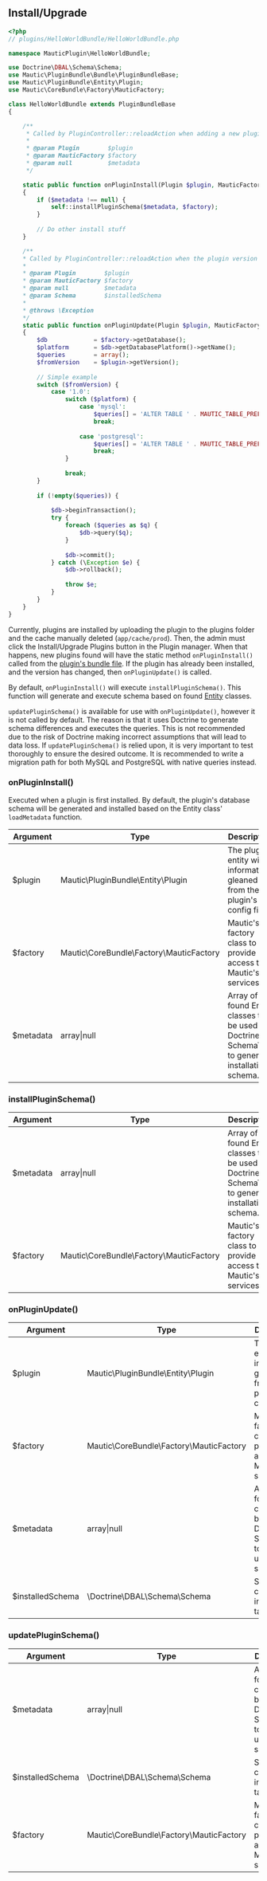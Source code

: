 ## Install/Upgrade

```php
<?php
// plugins/HelloWorldBundle/HelloWorldBundle.php

namespace MauticPlugin\HelloWorldBundle;

use Doctrine\DBAL\Schema\Schema;
use Mautic\PluginBundle\Bundle\PluginBundleBase;
use Mautic\PluginBundle\Entity\Plugin;
use Mautic\CoreBundle\Factory\MauticFactory;

class HelloWorldBundle extends PluginBundleBase
{

    /**
     * Called by PluginController::reloadAction when adding a new plugin that's not already installed
     *
     * @param Plugin        $plugin
     * @param MauticFactory $factory
     * @param null          $metadata
     */

    static public function onPluginInstall(Plugin $plugin, MauticFactory $factory, $metadata = null)
    {
        if ($metadata !== null) {
            self::installPluginSchema($metadata, $factory);
        }
        
        // Do other install stuff
    }

    /**
    * Called by PluginController::reloadAction when the plugin version does not match what's installed
    *
    * @param Plugin        $plugin
    * @param MauticFactory $factory
    * @param null          $metadata
    * @param Schema        $installedSchema
    *
    * @throws \Exception
    */
    static public function onPluginUpdate(Plugin $plugin, MauticFactory $factory, $metadata = null, Schema $installedSchema = null)
    {
        $db             = $factory->getDatabase();
        $platform       = $db->getDatabasePlatform()->getName();
        $queries        = array();
        $fromVersion    = $plugin->getVersion();
    
        // Simple example
        switch ($fromVersion) {
            case '1.0':
                switch ($platform) {
                    case 'mysql':
                        $queries[] = 'ALTER TABLE ' . MAUTIC_TABLE_PREFIX . 'worlds CHANGE description LONGTEXT DEFAULT NULL';
                        break;
    
                    case 'postgresql':
                        $queries[] = 'ALTER TABLE ' . MAUTIC_TABLE_PREFIX . 'worlds ALTER description ALTER TYPE TEXT';
                        break;
                }
    
                break;
        }
    
        if (!empty($queries)) {
    
            $db->beginTransaction();
            try {
                foreach ($queries as $q) {
                    $db->query($q);
                }
    
                $db->commit();
            } catch (\Exception $e) {
                $db->rollback();
    
                throw $e;
            }
        }
    }
}
```

Currently, plugins are installed by uploading the plugin to the plugins folder and the cache manually deleted (`app/cache/prod`). Then, the admin must click the Install/Upgrade Plugins button in the Plugin manager. When that happens, new plugins found will have the static method `onPluginInstall()` called from the [plugin's bundle file](#plugin-directory-structure). If the plugin has already been installed, and the version has changed, then `onPluginUpdate()` is called.

By default, `onPluginInstall()` will execute `installPluginSchema()`. This function will generate and execute schema based on found [Entity](#Database) classes.

`updatePluginSchema()` is available for use with `onPluginUpdate()`, however it is not called by default. The reason is that it uses Doctrine to generate schema differences and executes the queries. This is not recommended due to the risk of Doctrine making incorrect assumptions that will lead to data loss. If `updatePluginSchema()` is relied upon, it is very important to test thoroughly to ensure the desired outcome. It is recommended to write a migration path for both MySQL and PostgreSQL with native queries instead.

### onPluginInstall()

Executed when a plugin is first installed. By default, the plugin's database schema will be generated and installed based on the Entity class' `loadMetadata` function.

Argument|Type|Description
--------|----|-----------
$plugin|Mautic\PluginBundle\Entity\Plugin|The plugin entity with information gleaned from the plugin's config file.
$factory|Mautic\CoreBundle\Factory\MauticFactory|Mautic's factory class to provide access to Mautic's services. 
$metadata|array\|null|Array of found Entity classes to be used by Doctrine's SchemaTool to generate installation schema.

### installPluginSchema()

Argument|Type|Description
--------|----|-----------
$metadata|array\|null|Array of found Entity classes to be used by Doctrine's SchemaTool to generate installation schema.
$factory|Mautic\CoreBundle\Factory\MauticFactory|Mautic's factory class to provide access to Mautic's services. 

### onPluginUpdate()

Argument|Type|Description
--------|----|-----------
$plugin|Mautic\PluginBundle\Entity\Plugin|The plugin entity with information gleaned from the plugin's config file.
$factory|Mautic\CoreBundle\Factory\MauticFactory|Mautic's factory class to provide access to Mautic's services. 
$metadata|array\|null|Array of found Entity classes to be used by Doctrine's SchemaTool to generate update schema.
$installedSchema|\Doctrine\DBAL\Schema\Schema|Schema of currently installed tables

### updatePluginSchema()

Argument|Type|Description
--------|----|-----------
$metadata|array\|null|Array of found Entity classes to be used by Doctrine's SchemaTool to generate update schema.
$installedSchema|\Doctrine\DBAL\Schema\Schema|Schema of currently installed tables
$factory|Mautic\CoreBundle\Factory\MauticFactory|Mautic's factory class to provide access to Mautic's services.
